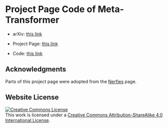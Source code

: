 # Project Page Code of Meta-Transformer

- arXiv: [this link](https://arxiv.org/abs/2307.10802)

- Project Page: [this link](https://kxgong.github.io/meta_transformer/)

- Code: [this link](https://github.com/invictus717/MetaTransformer)


## Acknowledgments
Parts of this project page were adopted from the [Nerfies](https://nerfies.github.io/) page.

## Website License
<a rel="license" href="http://creativecommons.org/licenses/by-sa/4.0/"><img alt="Creative Commons License" style="border-width:0" src="https://i.creativecommons.org/l/by-sa/4.0/88x31.png" /></a><br />This work is licensed under a <a rel="license" href="http://creativecommons.org/licenses/by-sa/4.0/">Creative Commons Attribution-ShareAlike 4.0 International License</a>.
